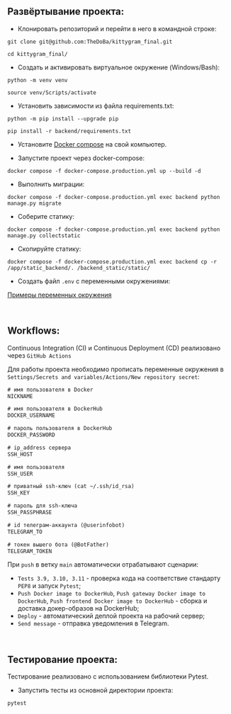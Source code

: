 ## Развёртывание проекта:
+ Клонировать репозиторий и перейти в него в командной строке:
```shell script
git clone git@github.com:TheDoBa/kittygram_final.git
```

```shell script
cd kittygram_final/
```

+ Cоздать и активировать виртуальное окружение (Windows/Bash):
```shell script
python -m venv venv
```

```shell script
source venv/Scripts/activate
```

+ Установить зависимости из файла requirements.txt:
```shell script
python -m pip install --upgrade pip
```

```shell script
pip install -r backend/requirements.txt
```

+ Установите [Docker compose](https://www.docker.com/) на свой компьютер.

+ Запустите проект через docker-compose:
```shell script
docker compose -f docker-compose.production.yml up --build -d
```

+ Выполнить миграции:
```shell script
docker compose -f docker-compose.production.yml exec backend python manage.py migrate
```

+ Соберите статику:
```shell script
docker compose -f docker-compose.production.yml exec backend python manage.py collectstatic
```

+ Скопируйте статику:
```shell script
docker compose -f docker-compose.production.yml exec backend cp -r /app/static_backend/. /backend_static/static/
```

+ Создать файл `.env` с переменными окружениями:

[Примеры переменных окружения](./.env.example)

<br>

## Workflows:

Continuous Integration (CI) и Continuous Deployment (CD) реализовано через `GitHub Actions` 

Для работы проекта необходимо прописать переменные окружения в `Settings/Secrets and variables/Actions/New repository secret`:

```txt
# имя пользователя в Docker
NICKNAME

# имя пользователя в DockerHub
DOCKER_USERNAME    

# пароль пользователя в DockerHub
DOCKER_PASSWORD    

# ip_address сервера
SSH_HOST      

# имя пользователя                     
SSH_USER    

# приватный ssh-ключ (cat ~/.ssh/id_rsa)
SSH_KEY    

# пароль для ssh-ключа            
SSH_PASSPHRASE                   

# id телеграм-аккаунта (@userinfobot)
TELEGRAM_TO      

# токен вышего бота (@BotFather)
TELEGRAM_TOKEN                 
```

При `push` в ветку `main` автоматически отрабатывают сценарии:

+ `Tests 3.9, 3.10, 3.11` - проверка кода на соответствие стандарту `PEP8` и запуск `Pytest`;
+ `Push Docker image to DockerHub`, `Push gateway Docker image to DockerHub`, `Push frontend Docker image to DockerHub` - сборка и доставка докер-образов на DockerHub;
+ `Deploy` - автоматический деплой проекта на рабочий сервер;
+ `Send message` - отправка уведомления в Telegram.

<br>

## Тестирование проекта:
Тестирование реализовано с использованием библиотеки Pytest. 

+ Запустить тесты из основной директории проекта:
```shell script
pytest
```